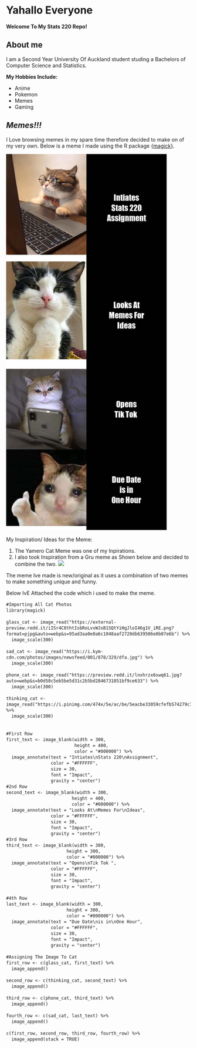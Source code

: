 # Yahallo Everyone

**Welcome To My Stats 220 Repo!** 

## About me
I am a Second Year University Of Auckland student studing a Bachelors of Computer Science and Statistics.

**My Hobbies Include:**
- Anime
- Pokemon
- Memes
- Gaming

## *Memes!!!*
I Love browsing memes in my spare time therefore decided to make on of my very own.
Below is a meme I made using the R package [{magick}](https://cran.r-project.org/web/packages/magick/vignettes/intro.html).

![](my_meme.png)

My Inspiration/ Ideas for the Meme:

1. The Yamero Cat Meme was one of my Inpirations.
2. I also took Inspiration from a Gru meme as Shown below and decided to combine the two.
![](https://i.kym-cdn.com/photos/images/newsfeed/001/349/947/2e9.jpg)

The meme Ive made is new/original as it uses a combination of two memes to make something unique and funny.

Below IvE Attached the code which i used to make the meme.
```
#Importing All Cat Photos
library(magick)

glass_cat <- image_read("https://external-preview.redd.it/iISr4C0thtIsbRoLvvWJsB1SQtYiHgJloI46g1V_iRE.png?format=pjpg&auto=webp&s=95ad3aa0e0a6c1048aaf2720db639506e0b07e6b") %>%
  image_scale(300)

sad_cat <- image_read("https://i.kym-cdn.com/photos/images/newsfeed/001/878/329/dfa.jpg") %>%
  image_scale(300)

phone_cat <- image_read("https://preview.redd.it/lnxhrzx6swq61.jpg?auto=webp&s=b0d58c5eb5be5d31c2b5bd2846731851bf9ce633") %>%
  image_scale(300)

thinking_cat <- image_read("https://i.pinimg.com/474x/5e/ac/be/5eacbe33059cfefb574279c7f4db986d.jpg") %>%
  image_scale(300)


#First Row  
first_text <- image_blank(width = 300, 
                          height = 400, 
                          color = "#000000") %>%
  image_annotate(text = "Intiates\nStats 220\nAssignment",
                 color = "#FFFFFF",
                 size = 30,
                 font = "Impact",
                 gravity = "center")
#2nd Row
second_text <- image_blank(width = 300, 
                         height = 400, 
                         color = "#000000") %>%
  image_annotate(text = "Looks At\nMemes For\nIdeas",
                 color = "#FFFFFF",
                 size = 30,
                 font = "Impact",
                 gravity = "center")
#3rd Row
third_text <- image_blank(width = 300, 
                       height = 300, 
                       color = "#000000") %>%
  image_annotate(text = "Opens\nTik Tok ",
                 color = "#FFFFFF",
                 size = 30,
                 font = "Impact",
                 gravity = "center")

#4th Row
last_text <- image_blank(width = 300, 
                       height = 300, 
                       color = "#000000") %>%
  image_annotate(text = "Due Date\nis in\nOne Hour",
                 color = "#FFFFFF",
                 size = 30,
                 font = "Impact",
                 gravity = "center")

#Assigning The Image To Cat
first_row <- c(glass_cat, first_text) %>%
  image_append()

second_row <- c(thinking_cat, second_text) %>%
  image_append()

third_row <- c(phone_cat, third_text) %>%
  image_append()

fourth_row <- c(sad_cat, last_text) %>%
  image_append()

c(first_row, second_row, third_row, fourth_row) %>%
  image_append(stack = TRUE)

```
